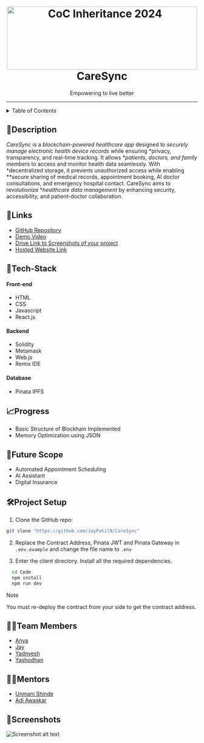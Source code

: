 <h1 align="center">
  <a href="https://github.com/CommunityOfCoders/Inheritance-2024">
    <img src="./Untitled.png" alt="CoC Inheritance 2024" width="500" height="166">
  </a>
  <br>
 CareSync
</h1>

<div align="center">
   Empowering to live better
</div>
<hr>

<details>
<summary>Table of Contents</summary>

- [Description](#description)
- [Links](#links)
- [Tech Stack](#tech-stack)
- [Progress](#progress)
- [Future Scope](#future-scope)
- [Applications](#applications)
- [Project Setup](#project-setup)
- [Usage](#usage)
- [Team Members](#team-members)
- [Mentors](#mentors)
- [Screenshots](#screenshots)

</details>

## 📝Description

*CareSync* is a *blockchain-powered healthcare app* designed to *securely manage electronic health device records* while ensuring *privacy, transparency, and real-time tracking. It allows **patients, doctors, and family members* to access and monitor health data seamlessly. With *decentralized storage, it prevents unauthorized access while enabling **secure sharing of medical records, appointment booking, AI doctor consultations, and emergency hospital contact. CareSync aims to revolutionize **healthcare data management* by enhancing security, accessibility, and patient-doctor collaboration.



## 🔗Links

- [GitHub Repository](https://github.com/JayPatil9/CareSync)
- [Demo Video]()
- [Drive Link to Screenshots of your project]()
- [Hosted Website Link]()

## 🤖Tech-Stack


#### Front-end
- HTML
- CSS
- Javascript
- React.js

#### Backend
- Solidity
- Metamask
- Web.js
- Remix IDE


#### Database
- Pinata IPFS


## 📈Progress

- Basic Structure of Blockhain Implemented
- Memory Optimization using JSON

## 🔮Future Scope

- Automated Appointment Scheduling
- AI Assistant
- Digital Insurance


## 🛠Project Setup

1. Clone the GitHub repo:
```bash
git clone "https://github.com/JayPatil9/CareSync"
```

2. Replace the Contract Address, Pinata JWT and Pinata Gateway in `.env.example` and change the file name to `.env` 

3. Enter the client directory. Install all the required dependencies.
```bash
  cd Code
  npm install
  npm run dev
```

> [!Note]  
> You must re-deploy the contract from your side to get the contract address.  

## 👨‍💻Team Members

- [Anya](https://github.com/Anya-Agrawal-05)
- [Jay](https://github.com/JayPatil9)
- [Yadnyesh](https://github.com/Yadnyeshhh)
- [Yashodhan](https://github.com/YashodhanZingade)

## 👨‍🏫Mentors

- [Unmani Shinde]()
- [Adi Awaskar]()

## 📱Screenshots


![Screenshot alt text]( "screenshot")


